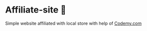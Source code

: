 # Affiliate-site :money_mouth_face:                                                                                                                                                                                                                                                                                                                                                 
Simple website affiliated with local store
 with help of <a href="http://johnelder.com/">Codemy.com</a>
